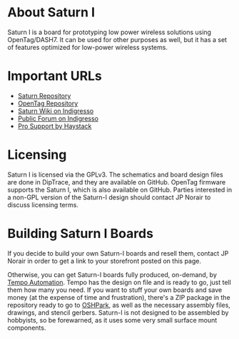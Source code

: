 About Saturn I
==============
Saturn I is a board for prototyping low power wireless solutions using OpenTag/DASH7.  It can be used for other purposes as well, but it has a set of features optimized for low-power wireless systems.

Important URLs
==============
 * [Saturn Repository](http://www.github.com/jpnorair/saturn)
 * [OpenTag Repository](http://www.github.com/jpnorair/opentag)
 * [Saturn Wiki on Indigresso](http://www.indigresso.com/wiki/doku.php?id=opentag:board:haystack-saturn-i)
 * [Public Forum on Indigresso](http://www.indigresso.com/forum/)
 * [Pro Support by Haystack](http://www.haystacktechnologies.com)


Licensing
=========
Saturn I is licensed via the GPLv3.  The schematics and board design files are done in DipTrace, and they are available on GitHub.  OpenTag firmware supports the Saturn I, which is also available on GitHub.  Parties interested in a non-GPL version of the Saturn-I design should contact JP Norair to discuss licensing terms.

Building Saturn I Boards
========================
If you decide to build your own Saturn-I boards and resell them, contact JP Norair in order to get a link to your storefront posted on this page.

Otherwise, you can get Saturn-I boards fully produced, on-demand, by [Tempo Automation](http://www.tempoautomation.com).  Tempo has the design on file and is ready to go, just tell them how many you need.  If you want to stuff your own boards and save money (at the expense of time and frustration), there's a ZIP package in the repository ready to go to [OSHPark](http://www.oshpark.com), as well as the necessary assembly files, drawings, and stencil gerbers.  Saturn-I is not designed to be assembled by hobbyists, so be forewarned, as it uses some very small surface mount components.
